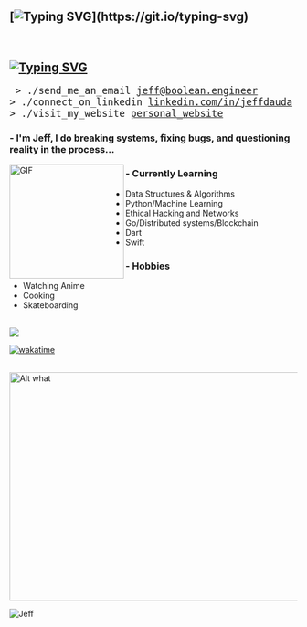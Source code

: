 ## [![Typing SVG](https://readme-typing-svg.demolab.com/?lines=Wagwan!...)](https://git.io/typing-svg)
</br>

## [![Typing SVG](https://readme-typing-svg.demolab.com/?lines=About💬 )](https://git.io/typing-svg) 
<big><pre>
&#62; ./send_me_an_email
[jeff@boolean.engineer](mailto:jeff@boolean.engineer)
&#62; ./connect_on_linkedin
[linkedin.com/in/jeffdauda](https://linkedin.com/in/jeffdauda)
&#62; ./visit_my_website
[personal_website](https://boolean.engineer)
</pre></big>

### - I'm Jeff, I do breaking systems, fixing bugs, and questioning reality in the process...

<img width="200" alt="GIF" align="left" src="https://i.pinimg.com/564x/8b/c9/8f/8bc98f848e8df05b110c82fe5be84084.jpg">
  
### - Currently Learning
- Data Structures & Algorithms
- Python/Machine Learning
- Ethical Hacking and Networks
- Go/Distributed systems/Blockchain
- Dart
- Swift

### - Hobbies
- Watching Anime
- Cooking
- Skateboarding
<br>
<a href="https://boolean.engineer">
  <img align="center" src="https://github-readme-stats.vercel.app/api?username=jefftrojan&show_icons=true&theme=blue-green&count_private=true&hide=stars" />
</a>

[![wakatime](https://wakatime.com/badge/user/aa5da215-37c0-48c1-b96f-fca8bd619595.svg)](https://wakatime.com/@aa5da215-37c0-48c1-b96f-fca8bd619595)


</br>


<img src='https://i.pinimg.com/originals/e3/fe/2a/e3fe2a464732cf99eaf436513d39dc7e.gif' alt='Alt what' height='400' width='600'>

<p align="left"> <img src="https://komarev.com/ghpvc/?username=jefftrojan&label=Profile%20views&color=0e75b6&style=flat"  alt="Jeff" /> </p>



